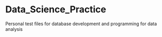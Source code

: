 # Data_Science_Practice
Personal test files for database development and programming for data analysis
